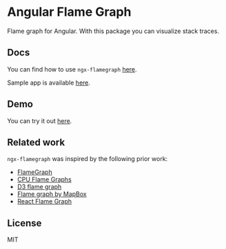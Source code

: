 # Angular Flame Graph

Flame graph for Angular. With this package you can visualize stack traces.

## Docs

You can find how to use `ngx-flamegraph` [here](https://github.com/mgechev/ngx-flamegraph/tree/master/projects/ngx-flamegraph).

Sample app is available [here](https://github.com/mgechev/ngx-flamegraph/tree/master/src/app).

## Demo

You can try it out [here](https://ngx-flamegraph.firebaseapp.com/).

## Related work

`ngx-flamegraph` was inspired by the following prior work:

- [FlameGraph](https://github.com/brendangregg/FlameGraph)
- [CPU Flame Graphs](http://www.brendangregg.com/FlameGraphs/cpuflamegraphs.html)
- [D3 flame graph](https://github.com/spiermar/d3-flame-graph)
- [Flame graph by MapBox](https://github.com/mapbox/flamebearer)
- [React Flame Graph](https://github.com/bvaughn/react-flame-graph)

## License

MIT
